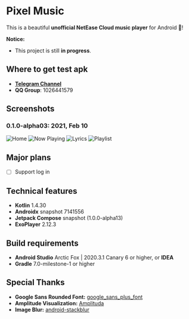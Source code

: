 # Pixel Music

This is a beautiful **unofficial NetEase Cloud music player** for Android 🥳!

**Notice:**

* This project is still **in progress**.

## Where to get test apk

* [**Telegram Channel**](https://t.me/pixel_music_app)
* **QQ Group**: 1026441579

## Screenshots

### 0.1.0-alpha03: 2021, Feb 10

![Home](art/home.png)
![Now Playing](art/now_playing.png)
![Lyrics](art/lyrics.png)
![Playlist](art/playlist.png)

## Major plans

- [ ] Support log in

## Technical features

* **Kotlin** 1.4.30
* **Androidx** snapshot 7141556
* **Jetpack Compose** snapshot (1.0.0-alpha13)
* **ExoPlayer** 2.12.3

## Build requirements

* **Android Studio** Arctic Fox | 2020.3.1 Canary 6 or higher, or **IDEA**
* **Gradle** 7.0-milestone-1 or higher

## Special Thanks

* **Google Sans Rounded
  Font:** [google_sans_plus_font](https://github.com/nongthaihoang/google_sans_plus_font)
* **Amplitude Visualization:** [Amplituda](https://github.com/lincollincol/Amplituda)
* **Image Blur:** [android-stackblur](https://github.com/kikoso/android-stackblur)